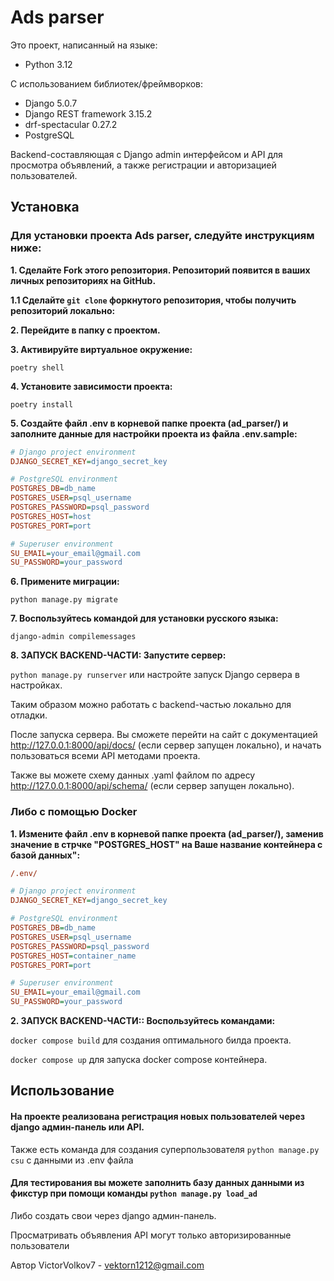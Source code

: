 # **Ads parser**

Это проект, написанный на языке:

- Python 3.12

С использованием библиотек/фреймворков:
- Django 5.0.7
- Django REST framework 3.15.2
- drf-spectacular 0.27.2
- PostgreSQL


Backend-составляющая с Django admin интерфейсом и API для просмотра объявлений, 
а также регистрации и авторизацией пользователей.

## **Установка**
### Для установки проекта Ads parser, следуйте инструкциям ниже:

**<p>1. Сделайте Fork этого репозитория. Репозиторий появится в ваших личных репозиториях на GitHub.</p>**

**1.1 Сделайте `git clone` форкнутого репозитория, чтобы получить репозиторий локально:**

**<p>2. Перейдите в папку с проектом.</p>**

**<p>3. Активируйте виртуальное окружение:</p>**

`poetry shell`

**<p>4. Установите зависимости проекта:</p>**

`poetry install`

**<p>5. Создайте файл .env в корневой папке проекта (ad_parser/) и заполните данные для настройки проекта из файла .env.sample:</p>**

```ini
# Django project environment
DJANGO_SECRET_KEY=django_secret_key

# PostgreSQL environment
POSTGRES_DB=db_name
POSTGRES_USER=psql_username
POSTGRES_PASSWORD=psql_password
POSTGRES_HOST=host
POSTGRES_PORT=port

# Superuser environment
SU_EMAIL=your_email@gmail.com
SU_PASSWORD=your_password
```

**<p>6. Примените миграции:</p>**

`python manage.py migrate`

**<p>7. Воспользуйтесь командой для установки русского языка:</p>**

`django-admin compilemessages`

**<p>8. ЗАПУСК BACKEND-ЧАСТИ: Запустите сервер:</p>**

`python manage.py runserver` или настройте запуск Django сервера в настройках.


Таким образом можно работать с backend-частью локально для отладки.

После запуска сервера. Вы сможете перейти на сайт с документацией http://127.0.0.1:8000/api/docs/ 
(если сервер запущен локально), и начать пользоваться всеми API методами проекта. 

Также вы можете схему данных .yaml файлом по адресу http://127.0.0.1:8000/api/schema/ (если сервер запущен локально).

### Либо с помощью Docker
**<p>1. Измените файл .env в корневой папке проекта (ad_parser/), заменив значение в стрчке "POSTGRES_HOST" на Ваше название 
контейнера с базой данных":</p>**
```ini
/.env/

# Django project environment
DJANGO_SECRET_KEY=django_secret_key

# PostgreSQL environment
POSTGRES_DB=db_name
POSTGRES_USER=psql_username
POSTGRES_PASSWORD=psql_password
POSTGRES_HOST=container_name
POSTGRES_PORT=port

# Superuser environment
SU_EMAIL=your_email@gmail.com
SU_PASSWORD=your_password
```

**<p>2. ЗАПУСК BACKEND-ЧАСТИ:: Воспользуйтесь командами:</p>**

`docker compose build` для создания оптимального билда проекта.

`docker compose up` для запуска docker compose контейнера.




## **Использование**
#### На проекте реализована регистрация новых пользователей через django админ-панель или API.
Также есть команда для создания суперпользователя `python manage.py csu` с данными из .env файла

#### Для тестирования вы можете заполнить базу данных данными из фикстур при помощи команды `python manage.py load_ad`
Либо создать свои через django админ-панель.

Просматривать объявления API могут только авторизированные пользователи


Автор
VictorVolkov7 - vektorn1212@gmail.com